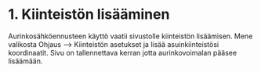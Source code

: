 # 1. Kiinteistön lisääminen

Aurinkosähköennusteen käyttö vaatii sivustolle kiinteistön lisäämisen. Mene valikosta Ohjaus --> Kiinteistön asetukset ja lisää asuinkiinteistösi koordinaatit. Sivu on tallennettava kerran jotta aurinkovoimalan pääsee lisäämään.
